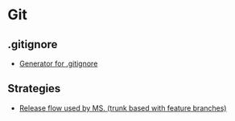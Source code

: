 # Git
## .gitignore
- [Generator for .gitignore](http://www.gitignore.io/)

## Strategies
- [Release flow used by MS. (trunk based with feature branches)](https://docs.microsoft.com/en-us/azure/devops/learn/devops-at-microsoft/use-git-microsoft)